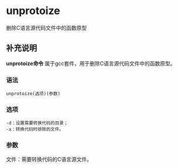 #  unprotoize

删除C语言源代码文件中的函数原型

##  补充说明

**unprotoize命令** 属于gcc套件，用于删除C语言源代码文件中的函数原型。

###  语法

    
    
    unprotoize(选项)(参数)
    

###  选项

    
    
    -d：设置需要转换代码的目录；
    -x：转换代码时排除的文件。
    

###  参数

文件：需要转换代码的C语言源文件。

